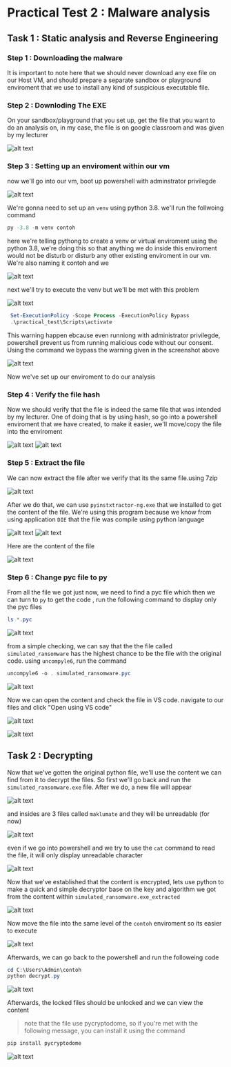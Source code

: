 # Practical Test 2 : Malware analysis


## Task 1 : Static analysis and Reverse Engineering

### Step 1 :  Downloading the malware
It is important to note here that we should never download any exe file on our Host VM, and should prepare a separate sandbox or playground enviroment that we use to install any kind of suspicious executable file.

### Step 2 : Downloding The EXE

On your sandbox/playground that you set up, get the file that you want to do an analysis on, in my case, the file is on google classroom and was given by my lecturer

![alt text](screenshot/ransomware.png)

### Step 3 : Setting up an enviroment within our vm 

now we'll go into our vm, boot up powershell with adminstrator privilegde 

![alt text](screenshot/adminpriv.png)

We're gonna need to set up an `venv` using python 3.8. we'll run the follwoing command 

```powershell
py -3.8 -m venv contoh
```

here we're telling pythong to create a venv or virtual enviroment using the python 3.8, we're doing this so that anything we do inside this enviroment would not be disturb or disturb any other existing enviroment in our vm. We're also naming it contoh and we 

![alt text](screenshot/enviroment.png)

next we'll try to execute the venv but we'll be met with this problem

![alt text](screenshot/warning.png)
```powershell
 Set-ExecutionPolicy -Scope Process -ExecutionPolicy Bypass
 .\practical_test\Scripts\activate
```
This warning happen ebcause even runniong with administrator privilegde, powershell prevent us from running malicious code without our consent. Using the command we bypass the warning given in the screenshot above

![alt text](screenshot/venvfinished.png)

Now we've set up our enviroment to do our analysis

### Step 4 : Verify the file hash

Now we should verify that the file is indeed the same file that was intended by my lecturer. One of doing that is by using hash, so go into a powershell enviroment that we have created, to make it easier, we'll move/copy the file into the enviroment 

![alt text](screenshot/MalwareHash.png)
![alt text](screenshot/Hashbylecturer.png)

### Step 5 : Extract the file

We can now extract the file after we verify that its the same file.using 7zip 

![alt text](screenshot/Extract.png)

After we do that, we can use `pyinstxtractor-ng.exe` that we installed to get the content of the file. We're using this program because we know from using application `DIE` that the file was compile using python language

![alt text](screenshot/DIE.png)
![alt text](screenshot/pyextract.png)

Here are the content of the file 

![alt text](screenshot/Content.png)

### Step 6 : Change pyc file to py

From all the file we got just now, we need to find a pyc file which then we can turn to `py` to get the code , run the following command to display only the pyc files

```powershell
ls *.pyc
```

![alt text](screenshot/listpyc.png)

from a simple checking, we can say that the the file called `simulated_ransomware` has the highest chance to be the file with the original code. using `uncompyle6`, run the command

```powershell
uncompyle6 -o . simulated_ransomware.pyc
```

![alt text](screenshot/changetopy.png)

Now we can open the content and check the file in VS code. navigate to our files and click "Open using VS code" 

![alt text](screenshot/pyinfile.png)

![alt text](screenshot/contentpy.png)

## Task 2 : Decrypting

Now that we've gotten the original python file, we'll use the content we can find from it to decrypt the files. So first we'll go back and run the `simulated_ransomware.exe` file. After we do, a new file will appear

![alt text](screenshot/lockedfiles.png)

and insides are 3 files called `maklumate` and they will be unreadable (for now)

![alt text](screenshot/maklumat.png)

even if we go into powershell and we try to use the `cat` command to read the file, it will only display unreadable character

![alt text](screenshot/maklumatcontent.png)

Now that we've established that the content is encrypted, lets use python to make a quick and simple decryptor base on the key and algorithm we got from the content within `simulated_ransomware.exe_extracted` 

![alt text](screenshot/code.png)

Now move the file into the same level of the `contoh` enviroment so its easier to execute

![alt text](screenshot/decryptor.png)

Afterwards, we can go back to the powershell and run the followeing code

```powershell
cd C:\Users\Admin\contoh
python decrypt.py
```

![alt text](screenshot/decrypted.png)

Afterwards, the locked files should be unlocked and we can view the content


>note that the file use pycryptodome, so if you're met with the following message, you can install it using the command 

```powershell
pip install pycryptodome
```

![alt text](screenshot/pycruptodome.png)